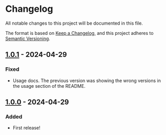 # Changelog

All notable changes to this project will be documented in this file.

The format is based on [Keep a Changelog](https://keepachangelog.com/en/1.1.0/),
and this project adheres to [Semantic Versioning](https://semver.org/spec/v2.0.0.html).

## [1.0.1] - 2024-04-29

### Fixed

- Usage docs. The previous version was showing the wrong versions in the usage section of the README.

## [1.0.0] - 2024-04-29

### Added

- First release!


[1.0.1]: https://github.com/infrastructure-blocks/git-tag-from-semver-increment-workflow/compare/v1.0.0...v1.0.1
[1.0.0]: https://github.com/infrastructure-blocks/git-tag-from-semver-increment-workflow/releases/tag/v1.0.0

